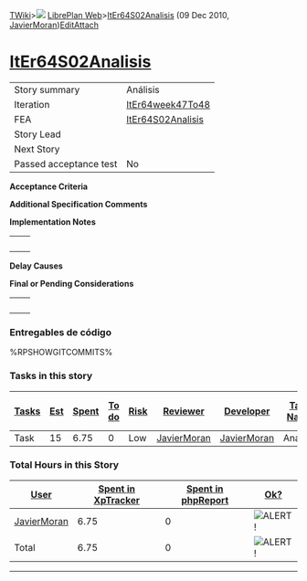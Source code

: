 [TWiki](Main_WebHome)&gt;![](/twiki/pub/TWiki/TWikiDocGraphics/web-bg-small.gif) [LibrePlan Web](LibrePlan_WebHome)&gt;[ItEr64S02Analisis](LibrePlan_ItEr64S02Analisis "Topic revision: 2 (09 Dec 2010 - 09:45:31)") (09 Dec 2010, [JavierMoran](Main_JavierMoran))[Edit](LibrePlan_ItEr64S02Analisis?t=1520343638 "Edit this topic text")[Attach](/twiki/bin/attach/LibrePlan/ItEr64S02Analisis "Attach an image or document to this topic")  

 [ItEr64S02Analisis](LibrePlan_ItEr64S02Analisis)
=================================================

|                        |                                                  |
|------------------------|--------------------------------------------------|
| Story summary          | Análisis                                         |
| Iteration              | [ItEr64week47To48](LibrePlan_ItEr64week47To48)   |
| FEA                    | [ItEr64S02Analisis](LibrePlan_ItEr64S02Analisis) |
| Story Lead             |                                                  |
| Next Story             |                                                  |
| Passed acceptance test | No                                               |

**Acceptance Criteria**

**Additional Specification Comments**

**Implementation Notes**

|     |     |
|-----|-----|
|     |     |

**Delay Causes**

**Final or Pending Considerations**

|     |     |
|-----|-----|
|     |     |

###  Entregables de código

%RPSHOWGITCOMMITS%

###  Tasks in this story

| [Tasks](LibrePlan_ItEr64S02Analisis?sortcol=0;table=2;up=0#sorted_table "Sort by this column") | [Est](LibrePlan_ItEr64S02Analisis?sortcol=1;table=2;up=0#sorted_table "Sort by this column") | [Spent](LibrePlan_ItEr64S02Analisis?sortcol=2;table=2;up=0#sorted_table "Sort by this column") | [To do](LibrePlan_ItEr64S02Analisis?sortcol=3;table=2;up=0#sorted_table "Sort by this column") | [Risk](LibrePlan_ItEr64S02Analisis?sortcol=4;table=2;up=0#sorted_table "Sort by this column") | [Reviewer](LibrePlan_ItEr64S02Analisis?sortcol=5;table=2;up=0#sorted_table "Sort by this column") | [Developer](LibrePlan_ItEr64S02Analisis?sortcol=6;table=2;up=0#sorted_table "Sort by this column") | [Task Name](LibrePlan_ItEr64S02Analisis?sortcol=7;table=2;up=0#sorted_table "Sort by this column") | [Start Date](LibrePlan_ItEr64S02Analisis?sortcol=8;table=2;up=0#sorted_table "Sort by this column") | [Est End Date](LibrePlan_ItEr64S02Analisis?sortcol=9;table=2;up=0#sorted_table "Sort by this column") | [End Date](LibrePlan_ItEr64S02Analisis?sortcol=10;table=2;up=0#sorted_table "Sort by this column") |
|------------------------------------------------------------------------------------------------|----------------------------------------------------------------------------------------------|------------------------------------------------------------------------------------------------|------------------------------------------------------------------------------------------------|-----------------------------------------------------------------------------------------------|---------------------------------------------------------------------------------------------------|----------------------------------------------------------------------------------------------------|----------------------------------------------------------------------------------------------------|-----------------------------------------------------------------------------------------------------|-------------------------------------------------------------------------------------------------------|----------------------------------------------------------------------------------------------------|
| Task                                                                                           | 15                                                                                           | 6.75                                                                                           | 0                                                                                              | Low                                                                                           | [JavierMoran](Main_JavierMoran)                                                                   | [JavierMoran](Main_JavierMoran)                                                                    | Análisis                                                                                           |                                                                                                     |                                                                                                       |                                                                                                    |

###  Total Hours in this Story

| [User](LibrePlan_ItEr64S02Analisis?sortcol=0;table=3;up=0#sorted_table "Sort by this column") | [Spent in XpTracker](LibrePlan_ItEr64S02Analisis?sortcol=1;table=3;up=0#sorted_table "Sort by this column") | [Spent in phpReport](LibrePlan_ItEr64S02Analisis?sortcol=2;table=3;up=0#sorted_table "Sort by this column") | [Ok?](LibrePlan_ItEr64S02Analisis?sortcol=3;table=3;up=0#sorted_table "Sort by this column") |
|-----------------------------------------------------------------------------------------------|-------------------------------------------------------------------------------------------------------------|-------------------------------------------------------------------------------------------------------------|----------------------------------------------------------------------------------------------|
| [JavierMoran](Main_JavierMoran)                                                               | 6.75                                                                                                        | 0                                                                                                           | ![ALERT!](/twiki/pub/TWiki/TWikiDocGraphics/warning.gif "ALERT!")                            |
| Total                                                                                         | 6.75                                                                                                        | 0                                                                                                           | ![ALERT!](/twiki/pub/TWiki/TWikiDocGraphics/warning.gif "ALERT!")                            |

------------------------------------------------------------------------
